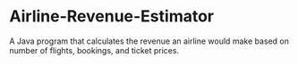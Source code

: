 # Airline-Revenue-Estimator
A Java program that calculates the revenue an airline would make based on number of flights, bookings, and ticket prices.
